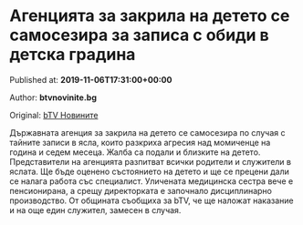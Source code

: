 
# Агенцията за закрила на детето се самосезира за записа с обиди в детска градина

Published at: **2019-11-06T17:31:00+00:00**

Author: **btvnovinite.bg**

Original: [bTV Новините](https://btvnovinite.bg/bulgaria/agencijata-za-zakrila-na-deteto-se-samosezira-za-zapisa-s-obidi-v-detska-gradina.html)

Държавната агенция за закрила на детето се самосезира по случая с тайните записи в ясла, които разкриха агресия над момиченце на година и седем месеца. Жалба са подали и близките на детето. Представители на агенцията разпитват всички родители и служители в яслата.
Ще бъде оценено състоянието на детето и ще се прецени дали се налага работа със специалист. Уличената медицинска сестра вече е пенсионирана, а срещу директорката е започнало дисциплинарно производство.
От общината съобщиха за bTV, че ще наложат наказание и на още един служител, замесен в случая. 

